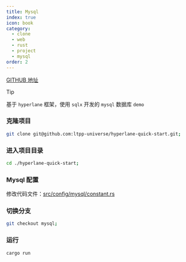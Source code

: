 ```yaml
---
title: Mysql
index: true
icon: book
category:
  - clone
  - web
  - rust
  - project
  - mysql
order: 2
---
```


<Share colorful />

[GITHUB 地址](https://github.com/ltpp-universe/hyperlane-quick-start/tree/mysql)

> [!tip]
>
> 基于 `hyperlane` 框架，使用 `sqlx` 开发的 `mysql` 数据库 `demo`

### 克隆项目

```sh
git clone git@github.com:ltpp-universe/hyperlane-quick-start.git;
```

### 进入项目目录

```sh
cd ./hyperlane-quick-start;
```

### Mysql 配置

修改代码文件：[src/config/mysql/constant.rs](https://github.com/ltpp-universe/hyperlane-quick-start/blob/mysql/src/config/mysql/constant.rs)

### 切换分支

```sh
git checkout mysql;
```

### 运行

```sh
cargo run
```
